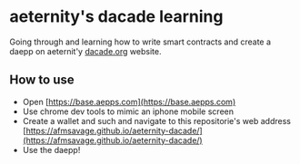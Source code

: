 
# aeternity's dacade learning

Going through and learning how to write smart contracts and create a daepp on aeternit'y [dacade.org](https://dacade.org) website.

## How to use

- Open [https://base.aepps.com](https://base.aepps.com)  
- Use chrome dev tools to mimic an iphone mobile screen
- Create a wallet and such and navigate to this repositorie's web address [https://afmsavage.github.io/aeternity-dacade/](https://afmsavage.github.io/aeternity-dacade/)
- Use the daepp!